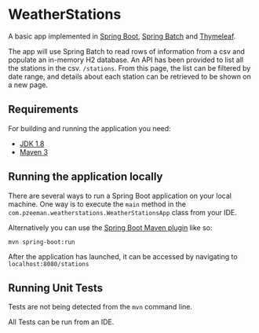 # WeatherStations

A basic app implemented in [Spring Boot](http://projects.spring.io/spring-boot/), [Spring Batch](https://spring.io/projects/spring-batch) and [Thymeleaf](https://www.thymeleaf.org).

The app will use Spring Batch to read rows of information from a csv and populate an in-memory H2 database.
An API has been provided to list all the stations in the csv. ``/stations``.  From this page, the list can be filtered by date range, and details about each station can be retrieved to be shown on a new page.

## Requirements

For building and running the application you need:

- [JDK 1.8](http://www.oracle.com/technetwork/java/javase/downloads/jdk8-downloads-2133151.html)
- [Maven 3](https://maven.apache.org)

## Running the application locally

There are several ways to run a Spring Boot application on your local machine. One way is to execute the `main` method in the `com.pzeeman.weatherstations.WeatherStationsApp` class from your IDE.

Alternatively you can use the [Spring Boot Maven plugin](https://docs.spring.io/spring-boot/docs/current/reference/html/build-tool-plugins-maven-plugin.html) like so:

```shell
mvn spring-boot:run
```

After the application has launched, it can be accessed by navigating to ``localhost:8080/stations``

## Running Unit Tests

Tests are not being detected from the ```mvn``` command line.

All Tests can be run from an IDE.